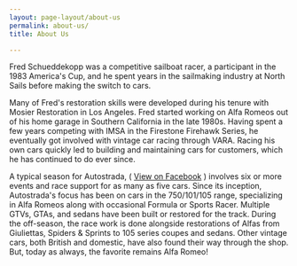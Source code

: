 ```yaml
---
layout: page-layout/about-us
permalink: about-us/
title: About Us

---
```

Fred Schueddekopp was a competitive sailboat racer, a participant in the 1983 America's Cup, and he spent years in the sailmaking industry at North Sails before making the switch to cars.

Many of Fred's restoration skills were developed during his tenure with Mosier Restoration in Los Angeles. Fred started working on Alfa Romeos out of his home garage in Southern California in the late 1980s. Having spent a few years competing with IMSA in the Firestone Firehawk Series, he eventually got involved with vintage car racing through VARA. Racing his own cars quickly led to building and maintaining cars for customers, which he has continued to do ever since.

A typical season for Autostrada, ( [View on Facebook](https://www.facebook.com/Autostrada-300421716734710/) ) involves six or more events and race support for as many as five cars. Since its inception, Autostrada's focus has been on cars in the 750/101/105 range, specializing in Alfa Romeos along with occasional Formula or Sports Racer. Multiple GTVs, GTAs, and sedans have been built or restored for the track. During the off-season, the race work is done alongside restorations of Alfas from Giuliettas, Spiders & Sprints to 105 series coupes and sedans. Other vintage cars, both British and domestic, have also found their way through the shop. But, today as always, the favorite remains Alfa Romeo! 